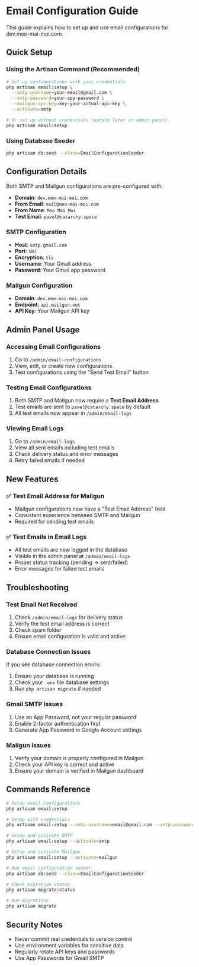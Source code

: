 # Email Configuration Guide

This guide explains how to set up and use email configurations for dev.meo-mai-moi.com.

## Quick Setup

### Using the Artisan Command (Recommended)

```bash
# Set up configurations with your credentials
php artisan email:setup \
  --smtp-username=your-email@gmail.com \
  --smtp-password=your-app-password \
  --mailgun-api-key=key-your-actual-api-key \
  --activate=smtp

# Or set up without credentials (update later in admin panel)
php artisan email:setup
```

### Using Database Seeder

```bash
php artisan db:seed --class=EmailConfigurationSeeder
```

## Configuration Details

Both SMTP and Mailgun configurations are pre-configured with:

- **Domain**: `dev.meo-mai-moi.com`
- **From Email**: `mail@meo-mai-moi.com`
- **From Name**: `Meo Mai Moi`
- **Test Email**: `pavel@catarchy.space`

### SMTP Configuration

- **Host**: `smtp.gmail.com`
- **Port**: `587`
- **Encryption**: `tls`
- **Username**: Your Gmail address
- **Password**: Your Gmail app password

### Mailgun Configuration

- **Domain**: `dev.meo-mai-moi.com`
- **Endpoint**: `api.mailgun.net`
- **API Key**: Your Mailgun API key

## Admin Panel Usage

### Accessing Email Configurations

1. Go to `/admin/email-configurations`
2. View, edit, or create new configurations
3. Test configurations using the "Send Test Email" button

### Testing Email Configurations

1. Both SMTP and Mailgun now require a **Test Email Address**
2. Test emails are sent to `pavel@catarchy.space` by default
3. All test emails now appear in `/admin/email-logs`

### Viewing Email Logs

1. Go to `/admin/email-logs`
2. View all sent emails including test emails
3. Check delivery status and error messages
4. Retry failed emails if needed

## New Features

### ✅ Test Email Address for Mailgun

- Mailgun configurations now have a "Test Email Address" field
- Consistent experience between SMTP and Mailgun
- Required for sending test emails

### ✅ Test Emails in Email Logs

- All test emails are now logged in the database
- Visible in the admin panel at `/admin/email-logs`
- Proper status tracking (pending → sent/failed)
- Error messages for failed test emails

## Troubleshooting

### Test Email Not Received

1. Check `/admin/email-logs` for delivery status
2. Verify the test email address is correct
3. Check spam folder
4. Ensure email configuration is valid and active

### Database Connection Issues

If you see database connection errors:

1. Ensure your database is running
2. Check your `.env` file database settings
3. Run `php artisan migrate` if needed

### Gmail SMTP Issues

1. Use an App Password, not your regular password
2. Enable 2-factor authentication first
3. Generate App Password in Google Account settings

### Mailgun Issues

1. Verify your domain is properly configured in Mailgun
2. Check your API key is correct and active
3. Ensure your domain is verified in Mailgun dashboard

## Commands Reference

```bash
# Setup email configurations
php artisan email:setup

# Setup with credentials
php artisan email:setup --smtp-username=email@gmail.com --smtp-password=password

# Setup and activate SMTP
php artisan email:setup --activate=smtp

# Setup and activate Mailgun
php artisan email:setup --activate=mailgun

# Run email configuration seeder
php artisan db:seed --class=EmailConfigurationSeeder

# Check migration status
php artisan migrate:status

# Run migrations
php artisan migrate
```

## Security Notes

- Never commit real credentials to version control
- Use environment variables for sensitive data
- Regularly rotate API keys and passwords
- Use App Passwords for Gmail SMTP